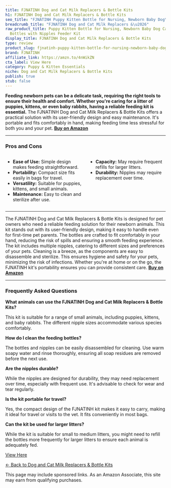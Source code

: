 ```yaml
---
title: FJNATINH Dog and Cat Milk Replacers & Bottle Kits
h1: FJNATINH Dog and Cat Milk Replacers & Bottle Kits
seo_title: "FJNATINH Puppy Kitten Bottle for Nursing, Newborn Baby Dog\u2026"
breadcrumb_title: "FJNATINH Dog and Cat Milk Replacers &\u2026"
raw_product_title: Puppy Kitten Bottle for Nursing, Newborn Baby Dog Cat Rabbit Feeding
  Bottles with Nipples Feeder Kit
display_title: FJNATINH Dog and Cat Milk Replacers & Bottle Kits
type: review
product_slug: fjnatinh-puppy-kitten-bottle-for-nursing-newborn-baby-dog-cat-rabbit-fe-0541bf0f
brand: FJNATINH
affiliate_link: https://amzn.to/4nWikZN
cta_label: View Here
category: Puppy & Kitten Essentials
niche: Dog and Cat Milk Replacers & Bottle Kits
publish: true
stub: false
---
```


<div id="intro" class="full-width">
  <p><strong>Feeding newborn pets can be a delicate task, requiring the right tools to ensure their health and comfort. Whether you're caring for a litter of puppies, kittens, or even baby rabbits, having a reliable feeding kit is essential.</strong> The FJNATINH Dog and Cat Milk Replacers & Bottle Kits offers a practical solution with its user-friendly design and easy maintenance. It's portable and fits comfortably in hand, making feeding time less stressful for both you and your pet. <a href="https://amzn.to/4nWikZN" rel="nofollow sponsored noopener" target="_blank"><strong>Buy on Amazon</strong></a></p>
</div>

<hr />
<h3 id="pros-cons">Pros and Cons</h3>
<div class="pc-grid" style="display:grid;grid-template-columns:1fr 1fr;gap:16px;">
  <ul>
    <li><strong>Ease of Use:</strong> Simple design makes feeding straightforward.</li>
    <li><strong>Portability:</strong> Compact size fits easily in bags for travel.</li>
    <li><strong>Versatility:</strong> Suitable for puppies, kittens, and small animals.</li>
    <li><strong>Maintenance:</strong> Easy to clean and sterilize after use.</li>
  </ul>
  <ul>
    <li><strong>Capacity:</strong> May require frequent refills for larger litters.</li>
    <li><strong>Durability:</strong> Nipples may require replacement over time.</li>
  </ul>
</div>
<hr />

<div class="full-width">
  <p>The FJNATINH Dog and Cat Milk Replacers & Bottle Kits is designed for pet owners who need a reliable feeding solution for their newborn animals. This kit stands out with its user-friendly design, making it easy to handle even for first-time pet parents. The bottles are crafted to fit comfortably in your hand, reducing the risk of spills and ensuring a smooth feeding experience. The kit includes multiple nipples, catering to different sizes and preferences of your pets. Cleaning is a breeze, as the components are easy to disassemble and sterilize. This ensures hygiene and safety for your pets, minimizing the risk of infections. Whether you're at home or on the go, the FJNATINH kit's portability ensures you can provide consistent care. <a href="https://amzn.to/4nWikZN" rel="nofollow sponsored noopener" target="_blank"><strong>Buy on Amazon</strong></a></p>
</div>

<hr />
<h3 id="faqs">Frequently Asked Questions</h3>

<p><strong>What animals can use the FJNATINH Dog and Cat Milk Replacers & Bottle Kits?</strong></p>
<p>This kit is suitable for a range of small animals, including puppies, kittens, and baby rabbits. The different nipple sizes accommodate various species comfortably.</p>

<p><strong>How do I clean the feeding bottles?</strong></p>
<p>The bottles and nipples can be easily disassembled for cleaning. Use warm soapy water and rinse thoroughly, ensuring all soap residues are removed before the next use.</p>

<p><strong>Are the nipples durable?</strong></p>
<p>While the nipples are designed for durability, they may need replacement over time, especially with frequent use. It's advisable to check for wear and tear regularly.</p>

<p><strong>Is the kit portable for travel?</strong></p>
<p>Yes, the compact design of the FJNATINH kit makes it easy to carry, making it ideal for travel or visits to the vet. It fits conveniently in most bags.</p>

<p><strong>Can the kit be used for larger litters?</strong></p>
<p>While the kit is suitable for small to medium litters, you might need to refill the bottles more frequently for larger litters to ensure each animal is adequately fed.</p>
<p><a class="btn" href="https://amzn.to/4nWikZN" target="_blank" rel="nofollow sponsored noopener">View Here</a></p>
<p><a href="/roundups/puppy-kitten-essentials/dog-and-cat-milk-replacers-bottle-kits/">← Back to Dog and Cat Milk Replacers & Bottle Kits</a></p>
<aside class="disclosure">This page may include sponsored links. As an Amazon Associate, this site may earn from qualifying purchases.</aside>

